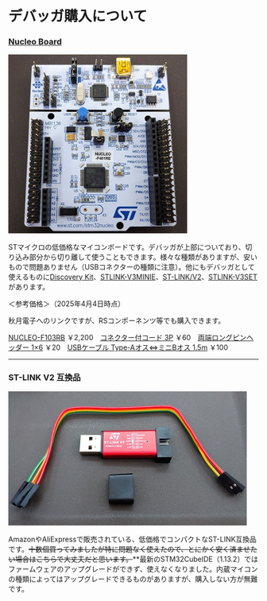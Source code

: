 # デバッガ購入について

### [Nucleo Board](https://www.st.com/ja/evaluation-tools/stm32-nucleo-boards.html)

![Nucleo](img/005_001.jpg) 

STマイクロの低価格なマイコンボードです。デバッガが上部についており、切り込み部分から切り離して使うこともできます。様々な種類がありますが、安いもので問題ありません（USBコネクターの種類に注意）。他にもデバッガとして使えるものに[Discovery Kit](https://jp.rs-online.com/web/p/microcontroller-development-tools/7587554)、[STLINK-V3MINIE](https://akizukidenshi.com/catalog/g/g118187/)、[ST-LINK/V2](https://jp.rs-online.com/web/p/chip-programmers/7141701)、[STLINK-V3SET](https://akizukidenshi.com/catalog/g/gM-14361/)があります。

＜参考価格＞（2025年4月4日時点）

秋月電子へのリンクですが、RSコンポーネンツ等でも購入できます。

[NUCLEO-F103RB](https://akizukidenshi.com/catalog/g/g107724/) ￥2,200　[コネクター付コード 3P](https://akizukidenshi.com/catalog/g/gC-15384/) ￥60　[両端ロングピンヘッダー 1×6](https://akizukidenshi.com/catalog/g/g109055/) ￥20　[USBケーブル Type-Aオス⇔ミニBオス 1.5m](https://akizukidenshi.com/catalog/g/g117014/) ￥100



---

### ST-LINK V2 互換品

![stlc](img/005_002.jpg) 

AmazonやAliExpressで販売されている、低価格でコンパクトなST-LINK互換品です。~~十数個買ってみましたが特に問題なく使えたので、とにかく安く済ませたい場合はこちらで大丈夫だと思います。~~**最新のSTM32CubeIDE（1.13.2）ではファームウェアのアップグレードができず、使えなくなりました。内蔵マイコンの種類によってはアップグレードできるものがありますが、購入しない方が無難です。